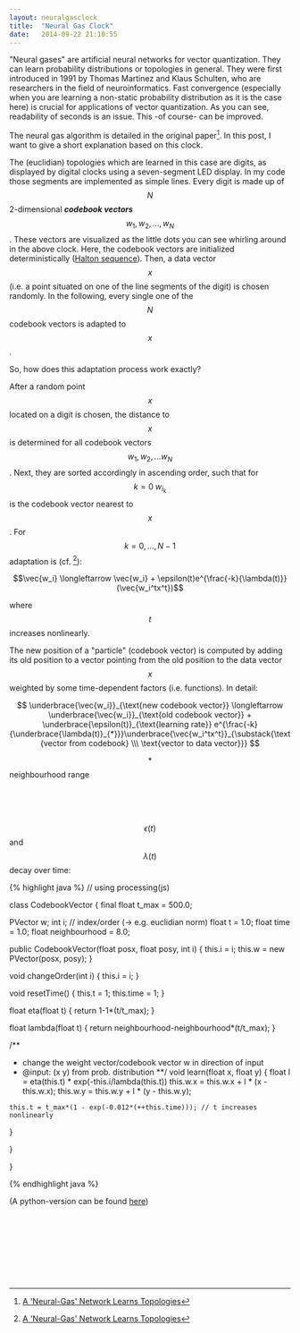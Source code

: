 ```yaml
---
layout: neuralgasclock
title:  "Neural Gas Clock"
date:   2014-09-22 21:10:55
---
```


"Neural gases" are artificial neural networks for vector quantization. They can learn probability distributions or topologies in general. They were first introduced in 1991 by Thomas Martinez and Klaus Schulten, who are researchers in the field of neuroinformatics.
Fast convergence (especially when you are learning a non-static probability distribution as it is the case here) is crucial for applications of vector quantization. As you can see, readability of seconds is an issue. This -of course- can be improved.

The neural gas algorithm is detailed in the original paper[^1]. In this post, I want to give a short explanation based on this clock.

The (euclidian) topologies which are learned in this case are digits, as displayed by digital clocks using a seven-segment LED display. In my code those segments are implemented as simple lines.
Every digit is made up of $$N$$ 2-dimensional ***codebook vectors*** $$w_1, w_2, ... ,w_N$$. These vectors are visualized as the little dots you can see whirling around in the above clock.
Here, the codebook vectors are initialized deterministically ([Halton sequence](http://en.wikipedia.org/wiki/Halton_sequence)). Then, a data vector $$x$$ (i.e. a point situated on one of the line segments of the digit) is chosen randomly. In the following, every single one of the $$N$$ codebook vectors is adapted to $$x$$.

So, how does this adaptation process work exactly?

After a random point $$x$$ located on a digit is chosen, the distance to $$x$$ is determined for all codebook vectors $$w_1, w_2, ... w_N$$. Next, they are sorted accordingly in ascending order, such that for $$k=0 \; w_{i_k}$$ is the codebook vector nearest to $$x$$. For $$k=0,...,N-1$$ adaptation is (cf. [^1]):

$$\vec{w_i} \longleftarrow \vec{w_i} + \epsilon(t)e^{\frac{-k}{\lambda(t)}}(\vec{w_i^tx^t})$$

where $$t$$ increases nonlinearly.

The new position of a "particle" (codebook vector) is computed by adding its old position to a vector pointing from the old position to the data vector $$x$$ weighted by some time-dependent factors (i.e. functions). In detail:

$$
\underbrace{\vec{w_i}}_{\text{new codebook vector}} \longleftarrow \underbrace{\vec{w_i}}_{\text{old codebook vector}} + \underbrace{\epsilon(t)}_{\text{learning rate}} e^{\frac{-k}{\underbrace{\lambda(t)}_{*}}}\underbrace{\vec{w_i^tx^t}}_{\substack{\text{vector from codebook} \\\ \text{vector to data vector}}}
$$

$$*$$ neighbourhood range

<br> <br> <br>

$$\epsilon(t)$$ and $$\lambda(t)$$ decay over time:


{% highlight java %}
// using processing(js)

class CodebookVector {
  final float t_max = 500.0;

  PVector w;
  int i;         // index/order (-> e.g. euclidian norm)
  float t = 1.0;
  float time = 1.0;
  float neighbourhood = 8.0;

  public CodebookVector(float posx, float posy, int i) {
    this.i = i;
    this.w = new PVector(posx, posy);
  }

  void changeOrder(int i) {
    this.i = i;
  }

  void resetTime() {
    this.t = 1;
    this.time = 1;
  }

  float eta(float t) {
    return 1-1*(t/t_max);
  }

  float lambda(float t) {
    return neighbourhood-neighbourhood*(t/t_max);
  }

  /**
   * change the weight vector/codebook vector w in direction of input
   * @input: (x y) from prob. distribution
   **/
   void learn(float x, float y) {
    float l = eta(this.t) * exp(-this.i/lambda(this.t))
    this.w.x = this.w.x + l * (x - this.w.x);
    this.w.y = this.w.y + l * (y - this.w.y);

    this.t = t_max*(1 - exp(-0.012*(++this.time))); // t increases nonlinearly
  }

}

}

{% endhighlight java %}

(A python-version can be found [here](https://github.com/flobeck/neuralgasclock))




<br> <br> <br> <br> <br> <br> <br>

[^1]: [A 'Neural-Gas' Network Learns Topologies](http://www.ks.uiuc.edu/Publications/Papers/PDF/MART91B/MART91B.pdf)
